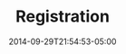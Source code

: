 ---
Categories: []
Description: ""
Tags: []
date: "2014-09-29T21:54:53-05:00"
title: "Registration"
weight: 10
type: api_doc
layout: api_doc
---